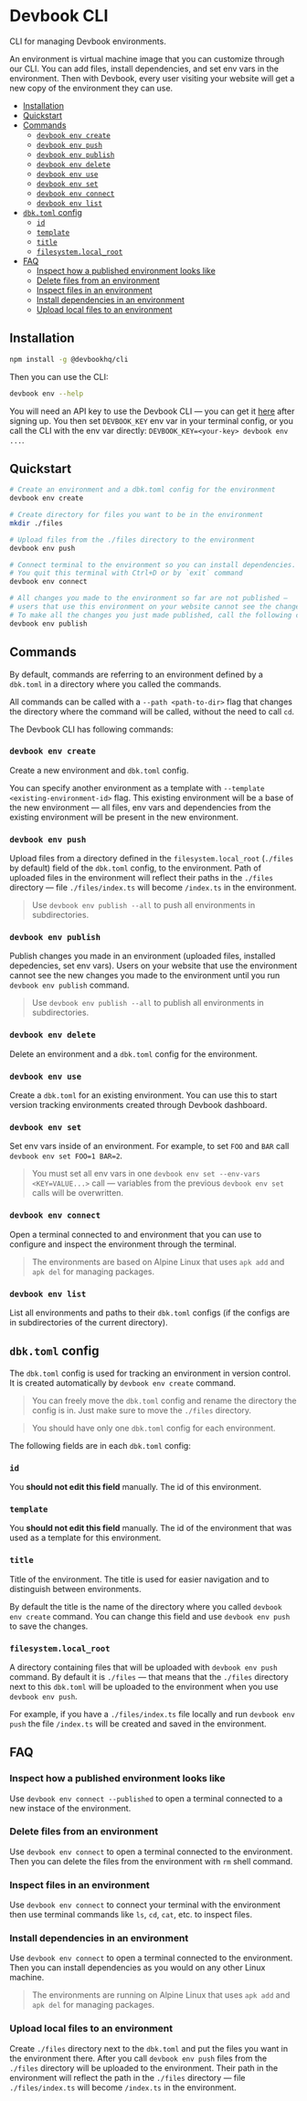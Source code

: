 # Devbook CLI
CLI for managing Devbook environments.

An environment is virtual machine image that you can customize through our CLI. You can add files, install dependencies, and set env vars in the environment. Then with Devbook, every user visiting your website will get a new copy of the environment they can use.

* [Installation](#installation)
* [Quickstart](#quickstart)
* [Commands](#commands)
  + [`devbook env create`](#devbook-env-create)
  + [`devbook env push`](#devbook-env-push)
  + [`devbook env publish`](#devbook-env-publish)
  + [`devbook env delete`](#devbook-env-delete)
  + [`devbook env use`](#devbook-env-use)
  + [`devbook env set`](#devbook-env-set)
  + [`devbook env connect`](#devbook-env-connect)
  + [`devbook env list`](#devbook-env-list)
* [`dbk.toml` config](#dbktoml-config)
  + [`id`](#id)
  + [`template`](#template)
  + [`title`](#title)
  + [`filesystem.local_root`](#filesystemlocal_root)
* [FAQ](#faq)
  + [Inspect how a published environment looks like](#inspect-how-a-published-environment-looks-like)
  + [Delete files from an environment](#delete-files-from-an-environment)
  + [Inspect files in an environment](#inspect-files-in-an-environment)
  + [Install dependencies in an environment](#install-dependencies-in-an-environment)
  + [Upload local files to an environment](#upload-local-files-to-an-environment)


## Installation
```sh
npm install -g @devbookhq/cli
```

Then you can use the CLI:
```sh
devbook env --help
```

You will need an API key to use the Devbook CLI — you can get it [here](https://dash.usedevbook.com/settings) after signing up. You then set `DEVBOOK_KEY` env var in your terminal config, or you call the CLI with the env var directly: `DEVBOOK_KEY=<your-key> devbook env ...`.

## Quickstart
```sh
# Create an environment and a dbk.toml config for the environment
devbook env create

# Create directory for files you want to be in the environment
mkdir ./files

# Upload files from the ./files directory to the environment
devbook env push

# Connect terminal to the environment so you can install dependencies. 
# You quit this terminal with Ctrl+D or by `exit` command
devbook env connect

# All changes you made to the environment so far are not published —
# users that use this environment on your website cannot see the changes.
# To make all the changes you just made published, call the following command
devbook env publish
```

## Commands
By default, commands are referring to an environment defined by a `dbk.toml` in a directory where you called the commands.

All commands can be called with a `--path <path-to-dir>` flag that changes the directory where the command will be called, without the need to call `cd`.


The Devbook CLI has following commands:

### `devbook env create`
Create a new environment and `dbk.toml` config. 

You can specify another environment as a template with `--template <existing-environment-id>` flag. This existing environment will be a base of the new environment — all files, env vars and dependencies from the existing environment will be present in the new environment.


### `devbook env push`
Upload files from a directory defined in the `filesystem.local_root` (`./files` by default) field of the `dbk.toml` config, to the environment.
Path of uploaded files in the environment will reflect their paths in the `./files` directory — file `./files/index.ts` will become `/index.ts` in the environment.

> Use `devbook env publish --all` to push all environments in subdirectories.


### `devbook env publish`
Publish changes you made in an environment (uploaded files, installed depedencies, set env vars).
Users on your website that use the environment cannot see the new changes you made to the environment until you run `devbook env publish` command.

> Use `devbook env publish --all` to publish all environments in subdirectories.


### `devbook env delete`
Delete an environment and a `dbk.toml` config for the environment.


### `devbook env use`
Create a `dbk.toml` for an existing environment. You can use this to start version tracking environments created through Devbook dashboard.


### `devbook env set`
Set env vars inside of an environment.
For example, to set `FOO` and `BAR` call `devbook env set FOO=1 BAR=2`.

> You must set all env vars in one `devbook env set --env-vars <KEY=VALUE...>` call — variables from the previous `devbook env set` calls will be overwritten.


### `devbook env connect`
Open a terminal connected to and environment that you can use to configure and inspect the environment through the terminal.

> The environments are based on Alpine Linux that uses `apk add` and `apk del` for managing packages.


### `devbook env list`
List all environments and paths to their `dbk.toml` configs (if the configs are in subdirectories of the current directory).


## `dbk.toml` config
The `dbk.toml` config is used for tracking an environment in version control. It is created automatically by `devbook env create` command.

> You can freely move the `dbk.toml` config and rename the directory the config is in. Just make sure to move the `./files` directory.

> You should have only one `dbk.toml` config for each environment.

The following fields are in each `dbk.toml` config:

### `id` 
You **should not edit this field** manually.
The id of this environment.


### `template` 
You **should not edit this field** manually.
The id of the environment that was used as a template for this environment.


### `title`
Title of the environment. The title is used for easier navigation and to distinguish between environments.

By default the title is the name of the directory where you called `devbook env create` command.
You can change this field and use `devbook env push` to save the changes.


### `filesystem.local_root`
A directory containing files that will be uploaded with `devbook env push` command. 
By default it is `./files` — that means that the `./files` directory next to this `dbk.toml` will be uploaded to the environment when you use `devbook env push`.

For example, if you have a `./files/index.ts` file locally and run `devbook env push` the file `/index.ts` will be created and saved in the environment.


## FAQ

### Inspect how a published environment looks like
Use `devbook env connect --published` to open a terminal connected to a new instace of the environment.


### Delete files from an environment
Use `devbook env connect` to open a terminal connected to the environment. Then you can delete the files from the environment with `rm` shell command.


### Inspect files in an environment
Use `devbook env connect` to connect your terminal with the environment then use terminal commands like `ls`, `cd`, `cat`, etc. to inspect files.


### Install dependencies in an environment
Use `devbook env connect` to open a terminal connected to the environment. Then you can install dependencies as you would on any other Linux machine.

> The environments are running on Alpine Linux that uses `apk add` and `apk del` for managing packages.


### Upload local files to an environment
Create `./files` directory next to the `dbk.toml` and put the files you want in the environment there.
After you call `devbook env push` files from the `./files` directory will be uploaded to the environment. Their path in the environment will reflect the path in the `./files` directory — file `./files/index.ts` will become `/index.ts` in the environment.